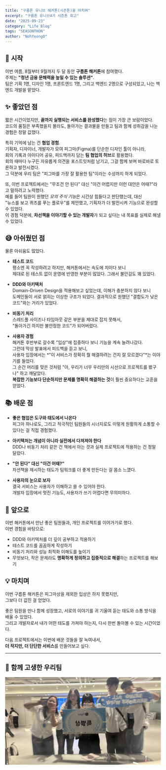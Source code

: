 ```yaml
---
title: "구름톤 유니브 해커톤(시즌톤)을 마치며"
excerpt: "구름톤 유니브4기 시즌톤 회고"
date: "2025-09-23"
category: "Life Blog"
tags: "SEASONTHON"
author: "NohYeongO"
---
```


## 👀 시작
이번 여름, 8월부터 9월까지 두 달 동안 **구름톤 해커톤**에 참여했다.  
주제는 **"청년 금융 문해력을 높일 수 있는 솔루션"**.  
팀은 기획 1명, 디자인 1명, 프론트엔드 1명, 그리고 백엔드 2명으로 구성되었고, 나는 백엔드 개발을 맡았다.  
  

## ✨ 좋았던 점  

짧은 시간이었지만, **끝까지 실행되는 서비스를 완성했다**는 점이 가장 큰 보람이었다.  
코드의 품질은 부족했을지 몰라도, 돌아가는 결과물을 만들고 팀과 함께 성취감을 나눈 경험은 정말 값졌다.  

특히 기억에 남는 건 **협업 경험**.  
기획자, 디자이너, 개발자가 모여 피그마(Figma)를 단순한 디자인 툴이 아니라,  
회의 기록과 아이디어 공유, 피드백까지 담는 **팀 협업의 허브**로 활용했다.  
회의 때마다 누구든 자유롭게 의견을 포스트잇처럼 남기고, 그걸 함께 보며 바로바로 토론하고 발전시켰다.  
그 덕분에 우리 팀은 "피그마를 가장 잘 활용한 팀"이라는 수상까지 하게 되었다.  

또, 이번 프로젝트에서는 "무조건 안 된다" 대신 "이건 어렵지만 이런 대안은 어때?"라고 말하려고 노력했다.  
예를 들어 팀원이 원했던 *모의 주식 기능*은 시간상 힘들다고 판단했는데, 대신  
"뉴스를 보고 퀴즈를 푸는 플로우"를 제안했고, 기획자가 더 발전시켜 기능으로 완성할 수 있었다.  
이 경험 덕분에, **차선책을 이야기할 수 있는 개발자**가 되고 싶다는 내 목표를 실제로 해낼 수 있었다.  



## 😅 아쉬웠던 점  

물론 아쉬움도 많았다.  

- **테스트 코드**  
  평소엔 꼭 작성하려고 하지만, 해커톤에서는 속도에 치이다 보니  
  제대로 된 테스트 없이 운영에 반영한 부분이 많았다. 그래서 불안감도 꽤 있었다.  

- **DDD와 아키텍처**  
  Domain-Driven Design을 적용해보고 싶었는데, 이해가 충분하지 않다 보니  
  도메인들이 서로 얽히는 이상한 구조가 되었다. 결과적으로 원했던 "결합도가 낮은 코드"와는 거리가 있었다.  

- **비동기 처리**  
  스레드풀 사이즈나 타임아웃 같은 부분을 제대로 잡지 못해서,  
  "돌아가긴 하지만 불안정한 코드"가 되어버렸다.  

- **사용자 경험**  
  해커톤 후반부로 갈수록 "입상"에 집중하다 보니 기능을 계속 늘려나갔다.  
  그런데 막상 발표에서 피드백을 듣고 보니,  
  사용자 입장에서는 *"이 서비스가 정확히 뭘 해결하려는 건지 잘 모르겠다"*는 이야기를 들었다.  
  그 순간 머리를 맞은 것처럼 "아, 우리가 너무 우리만의 시선으로 프로젝트를 봤구나" 하고 깨달았다.  
  **복잡한 기능보다 단순하지만 문제를 명확히 해결하는 것**이 훨씬 중요하다는 교훈을 얻었다.  


## 📚 배운 점  

- **좋은 협업은 도구와 태도에서 나온다**  
  피그마 하나로도, 그리고 적극적인 팀원들의 시너지로도 이렇게 원활하게 소통할 수 있다는 걸 직접 경험했다.  

- **아키텍처는 개념이 아니라 실전에서 다져져야 한다**  
  DDD나 비동기 처리 같은 건 책에서 아는 것과 실제 프로젝트에 적용하는 건 정말 달랐다.  

- **"안 된다" 대신 "이건 어때?"**  
  차선책을 제시하는 태도가 팀워크를 더 좋게 만든다는 걸 몸소 느꼈다.  

- **사용자의 눈으로 보자**  
  결국 서비스는 사용자가 이해하고 쓸 수 있어야 한다.  
  개발자 입장에서 멋진 기능도, 사용자가 쓰기 어렵다면 무의미하다.  


## 🔭 앞으로  

이번 해커톤에서 만난 좋은 팀원들과, 개인 프로젝트를 이어가기로 했다.  
이번 경험을 바탕으로:  

- DDD와 아키텍처를 더 깊이 공부하고 적용하기  
- 테스트 코드를 꼼꼼하게 작성하기  
- 비동기 처리와 성능 최적화 이해도를 높이기  
- 무엇보다, 작은 문제라도 **명확하게 정의하고 집중적으로 해결**하는 프로젝트를 해보기  


## 💡 마치며  

이번 구름톤 해커톤은 피그마상을 제외한 입상은 하지 못했지만,  
그보다 더 값진 걸 얻었다.  

좋은 팀원을 만나 함께 성장했고, 서로의 이야기를 귀 기울여 듣는 태도와 소통 방식을 배울 수 있었다.  
그리고 개발자로서 내가 어떤 태도를 가져야 하는지, 다시 한번 돌아볼 수 있는 시간이었다.  

다음 프로젝트에서는 이번에 배운 것들을 잘 녹여내서,  
**더 작지만, 더 단단한 서비스**를 만들어보고 싶다.  

---
  
## 📸 함께 고생한 우리팀

![팀원들과 함께](../../assets/images/blog/lifeblog/9oormthon-univ.JPG)
